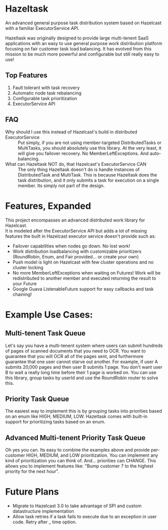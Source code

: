 Hazeltask
==============
An advanced general purpose task distribution system based on Hazelcast with a familiar ExecutorService API.

Hazeltask was originally designed to provide large multi-tenent SaaS applications with an easy to use general purpose work distribution platform focusing on fair customer task load balancing.  It has evolved from this mission to be much more powerful and configurable but still really easy to use!

Top Features
-------------
1.  Fault tolerant with task recovery
2.  Automatic node task rebalancing
3.  Configurable task prioritization
4.  ExecutorService API

FAQ
-------------
<dl>
  <dt>Why should I use this instead of Hazelcast's build in distributed ExecutorService</dt>
  <dd>Put simply, if you are not using member-targeted DistributedTasks or MultiTasks, you should absolutely use this library.  At the very least, it will give you failover recovery.  No MemberLeftExceptions.  And auto-balancing.</dd>
  <dt>What can Hazeltask NOT do, that Hazelcast's ExecutorService CAN</dt>
  <dd>The only thing Hazeltask doesn't do is handle instances of DistributedTask and MultiTask.  This is because Hazeltask does the task distribution, and it only submits a task for execution on a single member.  Its simply not part of the design.</dd>
</dl>

Features, Expanded
==============
This project encompasses an advanced distributed work library for Hazelcast.  
It is modeled after the ExecutorService API but adds a lot of missing features 
the built in Hazelcast executor service doesn't provide such as:
- Failover capabilities when nodes go down.  No lost work!
- Work distribution loadbalancing with customizable prioritizers (RoundRobin, Enum, and Fair provided... or create your own)
- Push model is light on Hazelcast with few cluster operations and no cluster locking
- No more MemberLeftExceptions when waiting on Futures!  Work will be redistributed to another member and executed returning the result to your Future
- Google Guava ListenableFuture support for easy callbacks and task chaining!

Example Use Cases:
==============

Multi-tenent Task Queue
------------------------
Let's say you have a multi-tenent system where users can submit hundreds of pages 
of scanned documents that you need to OCR.  You want to guarantee that you will OCR 
all of the pages sent, and furthermore guarantee that one user cannot starve out another.
For example, if user A submits 20,000 pages and then user B submits 1 page.  You don't want 
user B to wait a really long time before their 1 page is worked on.  You can use this library, 
group tasks by userId and use the RoundRobin router to solve this.

Priority Task Queue
----------------------
The easiest way to implement this is by grouping tasks into priorities based on an enum like HIGH, MEDIUM, LOW.  Hazeltask comes with 
built-in support for prioritizing tasks based on an enum.

Advanced Multi-tenent Priority Task Queue
------------------------------------------
Oh yes you can.  Its easy to combine the examples above and provide per-customer HIGH, MEDIUM, and LOW prioritization.  You can 
implement any kind of prioritization you can think of.  And... priorities can CHANGE.  This allows you to implement features like:
"Bump customer 7 to the highest priority for the next hour".


Future Plans
=============
- Migrate to Hazelcast 3.0 to take advantage of SPI and custom datastructure implementation
- Allow task retries if a task fails to execute due to an exception in user code.  Retry after _ time option.